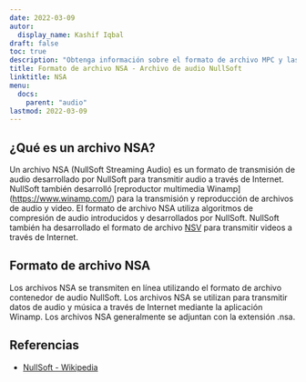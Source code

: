 ```yaml
---
date: 2022-03-09
autor:
  display_name: Kashif Iqbal
draft: false
toc: true
description: "Obtenga información sobre el formato de archivo MPC y las API que pueden crear y abrir archivos MPC."
title: Formato de archivo NSA - Archivo de audio NullSoft
linktitle: NSA
menu:
  docs:
    parent: "audio"
lastmod: 2022-03-09
---
```


## ¿Qué es un archivo NSA?

Un archivo NSA (NullSoft Streaming Audio) es un formato de transmisión de audio desarrollado por NullSoft para transmitir audio a través de Internet. NullSoft también desarrolló [reproductor multimedia Winamp] (https://www.winamp.com/) para la transmisión y reproducción de archivos de audio y video. El formato de archivo NSA utiliza algoritmos de compresión de audio introducidos y desarrollados por NullSoft. NullSoft también ha desarrollado el formato de archivo [NSV](/es/video/nsv/) para transmitir videos a través de Internet.

## Formato de archivo NSA

Los archivos NSA se transmiten en línea utilizando el formato de archivo contenedor de audio NullSoft. Los archivos NSA se utilizan para transmitir datos de audio y música a través de Internet mediante la aplicación Winamp. Los archivos NSA generalmente se adjuntan con la extensión .nsa.

## Referencias

* [NullSoft - Wikipedia](https://en.wikipedia.org/wiki/Nullsoft)

